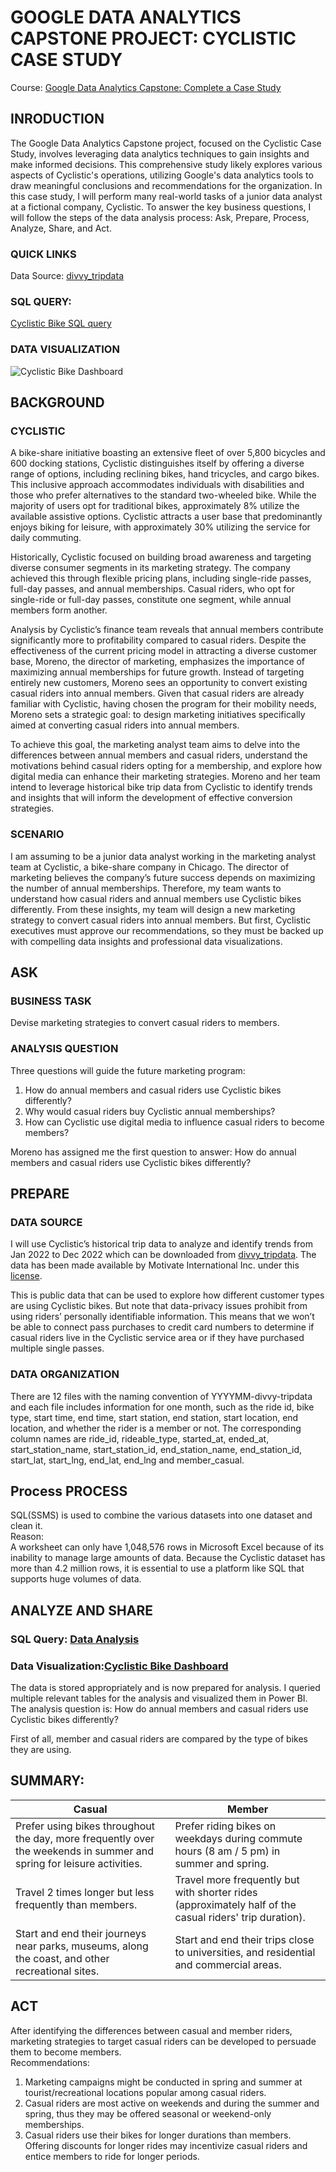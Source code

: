 # GOOGLE DATA ANALYTICS CAPSTONE PROJECT: CYCLISTIC CASE STUDY
Course: [Google Data Analytics Capstone: Complete a Case Study](https://www.coursera.org/learn/google-data-analytics-capstone)

## INRODUCTION
The Google Data Analytics Capstone project, focused on the Cyclistic Case Study, involves leveraging data analytics techniques to gain insights and make informed decisions. This comprehensive study likely explores various aspects of Cyclistic's operations, utilizing Google's data analytics tools to draw meaningful conclusions and recommendations for the organization.
In this case study, I will perform many real-world tasks of a junior data analyst at a fictional company, Cyclistic. To answer the key business questions, I will follow the steps of the data analysis process: Ask, Prepare, Process, Analyze, Share, and Act.

### QUICK LINKS
Data Source: [divvy_tripdata](https://divvy-tripdata.s3.amazonaws.com/index.html)

### SQL QUERY:
[Cyclistic Bike SQL query](https://github.com/Kaystevee/Cyclistic-Bike-share-Analysis/blob/main/Cyclistic-Bike-share-Analysis%20SQL%20Query.sql)

### DATA VISUALIZATION
![Cyclistic Bike Dashboard](https://github.com/Kaystevee/Cyclistic-Bike-share-Analysis/assets/111535799/1c05210d-1440-4ef9-b815-b3ff724bea22)

## BACKGROUND
### CYCLISTIC
A bike-share initiative boasting an extensive fleet of over 5,800 bicycles and 600 docking stations, Cyclistic distinguishes itself by offering a diverse range of options, including reclining bikes, hand tricycles, and cargo bikes. This inclusive approach accommodates individuals with disabilities and those who prefer alternatives to the standard two-wheeled bike. While the majority of users opt for traditional bikes, approximately 8% utilize the available assistive options. Cyclistic attracts a user base that predominantly enjoys biking for leisure, with approximately 30% utilizing the service for daily commuting.

Historically, Cyclistic focused on building broad awareness and targeting diverse consumer segments in its marketing strategy. The company achieved this through flexible pricing plans, including single-ride passes, full-day passes, and annual memberships. Casual riders, who opt for single-ride or full-day passes, constitute one segment, while annual members form another.

Analysis by Cyclistic’s finance team reveals that annual members contribute significantly more to profitability compared to casual riders. Despite the effectiveness of the current pricing model in attracting a diverse customer base, Moreno, the director of marketing, emphasizes the importance of maximizing annual memberships for future growth. Instead of targeting entirely new customers, Moreno sees an opportunity to convert existing casual riders into annual members. Given that casual riders are already familiar with Cyclistic, having chosen the program for their mobility needs, Moreno sets a strategic goal: to design marketing initiatives specifically aimed at converting casual riders into annual members.

To achieve this goal, the marketing analyst team aims to delve into the differences between annual members and casual riders, understand the motivations behind casual riders opting for a membership, and explore how digital media can enhance their marketing strategies. Moreno and her team intend to leverage historical bike trip data from Cyclistic to identify trends and insights that will inform the development of effective conversion strategies.

### SCENARIO
I am assuming to be a junior data analyst working in the marketing analyst team at Cyclistic, a bike-share company in Chicago. The director of marketing believes the company’s future success depends on maximizing the number of annual memberships. Therefore, my team wants to understand how casual riders and annual members use Cyclistic bikes differently. From these insights, my team will design a new marketing strategy to convert casual riders into annual members. But first, Cyclistic executives must approve our recommendations, so they must be backed up with compelling data insights and professional data visualizations.

## ASK
### BUSINESS TASK
Devise marketing strategies to convert casual riders to members.
### ANALYSIS QUESTION
Three questions will guide the future marketing program:  
1. How do annual members and casual riders use Cyclistic bikes differently?  
2. Why would casual riders buy Cyclistic annual memberships?  
3. How can Cyclistic use digital media to influence casual riders to become members?  

Moreno has assigned me the first question to answer: How do annual members and casual riders use Cyclistic bikes differently?
## PREPARE
### DATA SOURCE
I will use Cyclistic’s historical trip data to analyze and identify trends from Jan 2022 to Dec 2022 which can be downloaded from [divvy_tripdata](https://divvy-tripdata.s3.amazonaws.com/index.html). The data has been made available by Motivate International Inc. under this [license](https://www.divvybikes.com/data-license-agreement).  
  
This is public data that can be used to explore how different customer types are using Cyclistic bikes. But note that data-privacy issues prohibit from using riders’ personally identifiable information. This means that we won’t be able to connect pass purchases to credit card numbers to determine if casual riders live in the Cyclistic service area or if they have purchased multiple single passes.
### DATA ORGANIZATION
There are 12 files with the naming convention of YYYYMM-divvy-tripdata and each file includes information for one month, such as the ride id, bike type, start time, end time, start station, end station, start location, end location, and whether the rider is a member or not. The corresponding column names are ride_id, rideable_type, started_at, ended_at, start_station_name, start_station_id, end_station_name, end_station_id, start_lat, start_lng, end_lat, end_lng and member_casual.

## Process PROCESS
SQL(SSMS) is used to combine the various datasets into one dataset and clean it.    
Reason:  
A worksheet can only have 1,048,576 rows in Microsoft Excel because of its inability to manage large amounts of data. Because the Cyclistic dataset has more than 4.2 million rows, it is essential to use a platform like SQL that supports huge volumes of data.

## ANALYZE AND SHARE
### SQL Query: [Data Analysis](https://github.com/Kaystevee/Cyclistic-Bike-share-Analysis/blob/main/Cyclistic-Bike-share-Analysis%20SQL%20Query.sql)
### Data Visualization:[Cyclistic Bike Dashboard](https://github.com/Kaystevee/Cyclistic-Bike-share-Analysis/assets/111535799/1c05210d-1440-4ef9-b815-b3ff724bea22)

The data is stored appropriately and is now prepared for analysis. I queried multiple relevant tables for the analysis and visualized them in Power BI.  
The analysis question is: How do annual members and casual riders use Cyclistic bikes differently?  

First of all, member and casual riders are compared by the type of bikes they are using.

## SUMMARY:
  
|Casual|Member|
|------|------|
|Prefer using bikes throughout the day, more frequently over the weekends in summer and spring for leisure activities.|Prefer riding bikes on weekdays during commute hours (8 am / 5 pm) in summer and spring.|
|Travel 2 times longer but less frequently than members.|Travel more frequently but with shorter rides (approximately half of the casual riders' trip duration).|
|Start and end their journeys near parks, museums, along the coast, and other recreational sites.|Start and end their trips close to universities, and residential and commercial areas.|  
  
## ACT
After identifying the differences between casual and member riders, marketing strategies to target casual riders can be developed to persuade them to become members.  
Recommendations:  
1. Marketing campaigns might be conducted in spring and summer at tourist/recreational locations popular among casual riders.
2. Casual riders are most active on weekends and during the summer and spring, thus they may be offered seasonal or weekend-only memberships.
3. Casual riders use their bikes for longer durations than members. Offering discounts for longer rides may incentivize casual riders and entice members to ride for longer periods.




